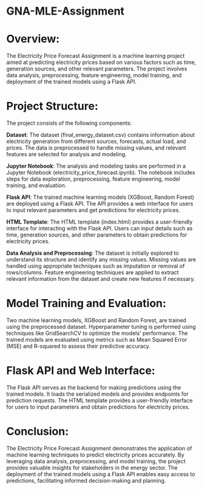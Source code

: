 # GNA-MLE-Assignment
# Overview:
The Electricity Price Forecast Assignment is a machine learning project aimed at predicting electricity prices based on various factors such as time, generation sources, and other relevant parameters. The project 
involves data analysis, preprocessing, feature engineering, model training, and deployment of the trained models using a Flask API.

# Project Structure:
The project consists of the following components:

**Dataset**: The dataset (final_energy_dataset.csv) contains information about electricity generation from different sources, forecasts, actual load, and prices. The data is preprocessed to handle missing values, and relevant features are selected for analysis and modeling.

**Jupyter Notebook**: The analysis and modeling tasks are performed in a Jupyter Notebook (electricity_price_forecast.ipynb). The notebook includes steps for data exploration, preprocessing, feature engineering, model training, and evaluation.

**Flask API**: The trained machine learning models (XGBoost, Random Forest) are deployed using a Flask API. The API provides a web interface for users to input relevant parameters and get predictions for electricity prices.

**HTML Template**: The HTML template (index.html) provides a user-friendly interface for interacting with the Flask API. Users can input details such as time, generation sources, and other parameters to obtain predictions for electricity prices.

**Data Analysis and Preprocessing**: The dataset is initially explored to understand its structure and identify any missing values. Missing values are handled using appropriate techniques such as imputation or removal of rows/columns. Feature engineering techniques are applied to extract relevant information from the dataset and create new features if necessary.

# Model Training and Evaluation:
Two machine learning models, XGBoost and Random Forest, are trained using the preprocessed dataset. Hyperparameter tuning is performed using techniques like GridSearchCV to optimize the models' performance. The trained models are evaluated using metrics such as Mean Squared Error (MSE) and R-squared to assess their predictive accuracy.

# Flask API and Web Interface:
The Flask API serves as the backend for making predictions using the trained models. It loads the serialized models and provides endpoints for prediction requests. The HTML template provides a user-friendly interface for users to input parameters and obtain predictions for electricity prices.

# Conclusion:
The Electricity Price Forecast Assignment demonstrates the application of machine learning techniques to predict electricity prices accurately. By leveraging data analysis, preprocessing, and model training, the project provides valuable insights for stakeholders in the energy sector. The deployment of the trained models using a Flask API enables easy access to predictions, facilitating informed decision-making and planning.
